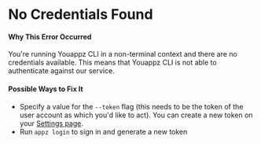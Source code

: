 # No Credentials Found

#### Why This Error Occurred

You're running Youappz CLI in a non-terminal context and there are no credentials available. This means that Youappz CLI is not able to authenticate against our service.

#### Possible Ways to Fix It

- Specify a value for the `--token` flag (this needs to be the token of the user account as which you'd like to act). You can create a new token on your [Settings page](https://youappz.com/account/tokens).
- Run `appz login` to sign in and generate a new token
